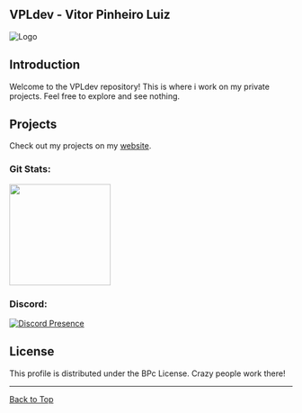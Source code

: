 ## VPLdev - Vitor Pinheiro Luiz

![Logo](https://media.discordapp.net/attachments/851689422412054548/898540827536666624/Falido.png)

## Introduction

Welcome to the VPLdev repository! This is where i work on my private projects. Feel free to explore and see nothing.

## Projects

Check out my projects on my [website](https://blueprintco.shop).

 <div>
  <h3 align="Left">Git Stats:</h3>
  <img height="180em" src="https://github-readme-stats.vercel.app/api?username=flvdev&show_icons=true&theme=radic5al&include_all_commits=true&count_private=true"/>
</div>

<h3 align="Left">Discord:</h3>

  [![Discord Presence](https://lanyard.cnrad.dev/api/207574486164176896)](https://discord.com/users/207574486164176896)


## License

This profile is distributed under the BPc License. Crazy people work there!

---

[Back to Top](#readme-top)

